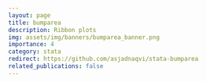 ```yaml
---
layout: page
title: bumparea
description: Ribbon plots
img: assets/img/banners/bumparea_banner.png
importance: 4
category: stata
redirect: https://github.com/asjadnaqvi/stata-bumparea
related_publications: false
---
```



